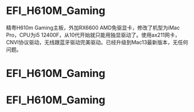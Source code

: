 # EFI_H610M_Gaming

精粤H610m Gaming主板，外加RX6600 AMD免驱显卡，修改了机型为iMac Pro，CPU为i5 12400F，从10代开始就只能用独显驱动了。使用ax211网卡，CNVI协议驱动，无线跟蓝牙驱动完美驱动。已经升级到Mac13最新版本，无任何问题。
# EFI_H610M_Gaming
# EFI_H610M_Gaming
